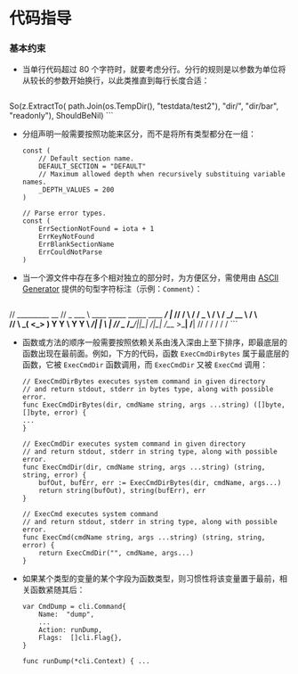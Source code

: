 # 代码指导

### 基本约束

- 当单行代码超过 80 个字符时，就要考虑分行。分行的规则是以参数为单位将从较长的参数开始换行，以此类推直到每行长度合适：

	```
So(z.ExtractTo(
	path.Join(os.TempDir(), "testdata/test2"),
	"dir/", "dir/bar", "readonly"), ShouldBeNil)
	```
	
- 分组声明一般需要按照功能来区分，而不是将所有类型都分在一组：

	```
	const (
		// Default section name.
		DEFAULT_SECTION = "DEFAULT"
		// Maximum allowed depth when recursively substituing variable names.
		_DEPTH_VALUES = 200
	)
	
	// Parse error types.
	const (
		ErrSectionNotFound = iota + 1
		ErrKeyNotFound
		ErrBlankSectionName
		ErrCouldNotParse
	)
	```
	
- 当一个源文件中存在多个相对独立的部分时，为方便区分，需使用由 [ASCII Generator](http://www.network-science.de/ascii/) 提供的句型字符标注（示例：`Comment`）：

	```
// _________                                       __
// \_   ___ \  ____   _____   _____   ____   _____/  |_
// /    \  \/ /  _ \ /     \ /     \_/ __ \ /    \   __\
// \     \___(  <_> )  Y Y  \  Y Y  \  ___/|   |  \  |
//  \______  /\____/|__|_|  /__|_|  /\___  >___|  /__|
//         \/             \/      \/     \/     \/
	```

- 函数或方法的顺序一般需要按照依赖关系由浅入深由上至下排序，即最底层的函数出现在最前面。例如，下方的代码，函数 `ExecCmdDirBytes` 属于最底层的函数，它被 `ExecCmdDir` 函数调用，而 `ExecCmdDir` 又被 `ExecCmd` 调用：

	```
	// ExecCmdDirBytes executes system command in given directory
	// and return stdout, stderr in bytes type, along with possible error.
	func ExecCmdDirBytes(dir, cmdName string, args ...string) ([]byte, []byte, error) {
	...
	}
	
	// ExecCmdDir executes system command in given directory
	// and return stdout, stderr in string type, along with possible error.
	func ExecCmdDir(dir, cmdName string, args ...string) (string, string, error) {
		bufOut, bufErr, err := ExecCmdDirBytes(dir, cmdName, args...)
		return string(bufOut), string(bufErr), err
	}
	
	// ExecCmd executes system command
	// and return stdout, stderr in string type, along with possible error.
	func ExecCmd(cmdName string, args ...string) (string, string, error) {
		return ExecCmdDir("", cmdName, args...)
	}
	```
	
- 如果某个类型的变量的某个字段为函数类型，则习惯性将该变量置于最前，相关函数紧随其后：

	```
	var CmdDump = cli.Command{
		Name:  "dump",
		...
		Action: runDump,
		Flags:  []cli.Flag{},
	}
	
	func runDump(*cli.Context) { ...
	```



